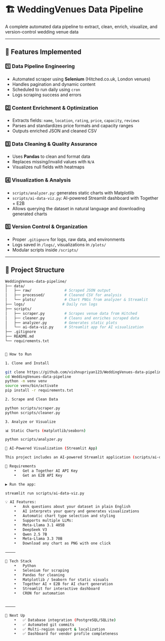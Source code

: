 # 🏗️ WeddingVenues Data Pipeline

A complete automated data pipeline to extract, clean, enrich, visualize, and version-control wedding venue data

---

## 🔧 Features Implemented

### 1️⃣ Data Pipeline Engineering
- Automated scraper using **Selenium** (Hitched.co.uk, London venues)
- Handles pagination and dynamic content
- Scheduled to run daily using `cron`
- Logs scraping success and errors

### 2️⃣ Content Enrichment & Optimization
- Extracts fields: `name`, `location`, `rating`, `price`, `capacity`, `reviews`
- Parses and standardizes price formats and capacity ranges
- Outputs enriched JSON and cleaned CSV

### 3️⃣ Data Cleaning & Quality Assurance
- Uses **Pandas** to clean and format data
- Replaces missing/invalid values with `N/A`
- Visualizes null fields with heatmaps

### 4️⃣ Visualization & Analysis
- `scripts/analyzer.py`: generates static charts with Matplotlib
- `scripts/ai-data-viz.py`: AI-powered Streamlit dashboard with Together + E2B
- Allows querying the dataset in natural language and downloading generated charts

### 5️⃣ Version Control & Organization
- Proper `.gitignore` for logs, raw data, and environments
- Logs saved in `/logs/`, visualizations in `/plots/`
- Modular scripts inside `/scripts/`

---

## 📁 Project Structure

```bash
WeddingVenues-data-pipeline/
├── data/
│   ├── raw/               # Scraped JSON output
│   ├── processed/         # Cleaned CSV for analysis
│   └── plots/             # Chart PNGs from analyzer & Streamlit
├── logs/                 # Daily run logs
├── scripts/
│   ├── scraper.py         # Scrapes venue data from Hitched
│   ├── cleaner.py         # Cleans and enriches scraped data
│   ├── analyzer.py        # Generates static plots
│   └── ai-data-viz.py     # Streamlit app for AI visualization
├── .gitignore
├── README.md
└── requirements.txt


🚀 How to Run

1. Clone and Install

git clone https://github.com/vishnupriyan123/WeddingVenues-data-pipeline.git
cd WeddingVenues-data-pipeline
python -m venv venv
source venv/bin/activate
pip install -r requirements.txt

2. Scrape and Clean Data

python scripts/scraper.py
python scripts/cleaner.py

3. Analyze or Visualize

📊 Static Charts (matplotlib/seaborn)

python scripts/analyzer.py

🤖 AI-Powered Visualization (Streamlit App)

This project includes an AI-powered Streamlit application (scripts/ai-data-viz.py) that allows you to analyze and visualize your data through natural language.

🔐 Requirements
	•	Get a Together AI API Key
	•	Get an E2B API Key

▶️ Run the app:

streamlit run scripts/ai-data-viz.py

💡 AI Features:
	•	Ask questions about your dataset in plain English
	•	AI interprets your query and generates visualizations
	•	Automatic chart type selection and styling
	•	Supports multiple LLMs:
	•	Meta-Llama 3.1 405B
	•	DeepSeek V3
	•	Qwen 2.5 7B
	•	Meta-Llama 3.3 70B
	•	Download any chart as PNG with one click

⸻

🧠 Tech Stack
	•	Python
	•	Selenium for scraping
	•	Pandas for cleaning
	•	Matplotlib / Seaborn for static visuals
	•	Together AI + E2B for AI chart generation
	•	Streamlit for interactive dashboard
	•	CRON for automation


⸻

📌 Next Up
	•	✅ Database integration (PostgreSQL/SQLite)
	•	✅ Automated git commits
	•	✅ Multi-region support & localization
	•	✅ Dashboard for vendor profile completeness